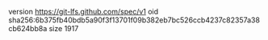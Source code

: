 version https://git-lfs.github.com/spec/v1
oid sha256:6b375fb40bdb5a90f3f13701f09b382eb7bc526ccb4237c82357a38cb624bb8a
size 1917
